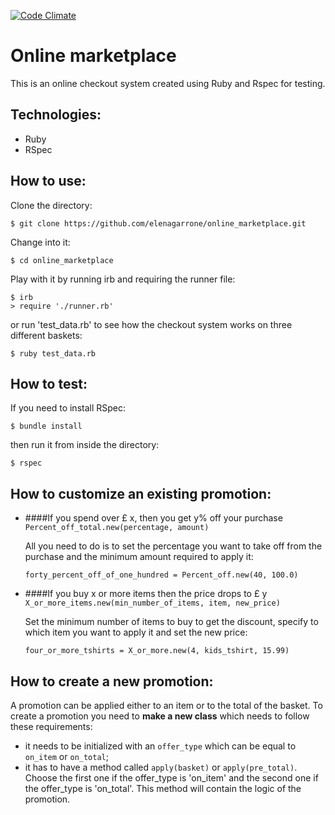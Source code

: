 [![Code Climate](https://codeclimate.com/github/elenagarrone/online_marketplace/badges/gpa.svg)](https://codeclimate.com/github/elenagarrone/online_marketplace)

Online marketplace
==================
This is an online checkout system created using Ruby and Rspec for testing.

Technologies:
------------
- Ruby
- RSpec

How to use:
----------
Clone the directory:
```shell
$ git clone https://github.com/elenagarrone/online_marketplace.git
```
Change into it:
```shell
$ cd online_marketplace
```
Play with it by running irb and requiring the runner file:
```shell
$ irb
> require './runner.rb'
```
or run 'test_data.rb' to see how the checkout system works on three different baskets:
```shell
$ ruby test_data.rb
```

How to test:
------------
If you need to install RSpec:
```shell
$ bundle install
```
then run it from inside the directory:
```shell
$ rspec
```

How to customize an existing promotion:
---------------------------------------
- ####If you spend over £ x, then you get y% off your purchase
`Percent_off_total.new(percentage, amount)`

  All you need to do is to set the percentage you want to take off from the purchase and the minimum amount required to apply it:
  ```shell
  forty_percent_off_of_one_hundred = Percent_off.new(40, 100.0)
  ```


- ####If you buy x or more items then the price drops to £ y
`X_or_more_items.new(min_number_of_items, item, new_price)`

  Set the minimum number of items to buy to get the discount, specify to which item you want to apply it and set the new price:
  ```shell
  four_or_more_tshirts = X_or_more.new(4, kids_tshirt, 15.99)
  ```

How to create a new promotion:
------------------------------
A promotion can be applied either to an item or to the total of the basket.
To create a promotion you need to <strong>make a new class</strong> which needs to follow these requirements:
- it needs to be initialized with an `offer_type` which can be equal to `on_item` or `on_total`;
- it has to have a method called `apply(basket)` or `apply(pre_total)`. Choose the first one if the offer_type is 'on_item' and the second one if the offer_type is 'on_total'.
This method will contain the logic of the promotion.
